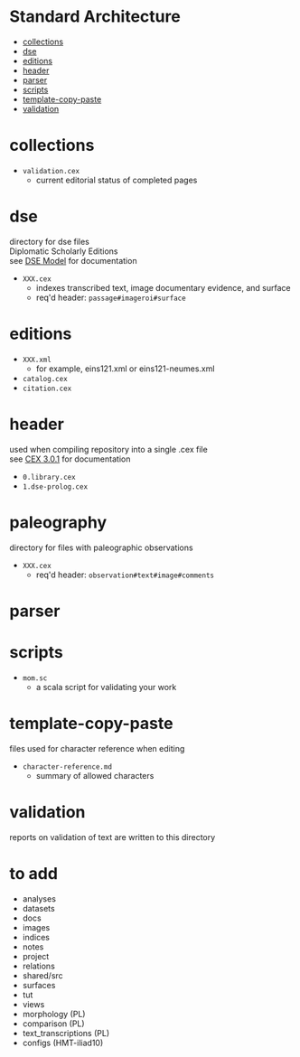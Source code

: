 # Standard Architecture
* <a href="#collections">collections</a>
* <a href="#dse">dse</a>
* <a href="#editions">editions</a>
* <a href="#header">header</a>
* <a href="#parser">parser</a>
* <a href="#scripts">scripts</a>
* <a href="#template-copy-paste">template-copy-paste</a>
* <a href="#validation">validation</a>

# collections
* `validation.cex`
  * current editorial status of completed pages

# dse
<p>directory for dse files<br>
 Diplomatic Scholarly Editions<br>
see <a href="https://cite-architecture.github.io/dse/">DSE Model</a> for documentation</p>

* `XXX.cex`
  * indexes transcribed text,  image documentary evidence, and surface
  * req'd header: `passage#imageroi#surface`

# editions
* `XXX.xml`
  * for example, eins121.xml or eins121-neumes.xml
* `catalog.cex`
* `citation.cex`

# header
<p>used when compiling repository into a single .cex file<br>
see <a href="https://cite-architecture.github.io/citedx/CEX-spec-3.0.1/">CEX 3.0.1</a> for documentation</p>

* `0.library.cex`
* `1.dse-prolog.cex`

# paleography
<p>directory for files with paleographic observations</p>

* `XXX.cex`
  * req'd header: `observation#text#image#comments`

# parser

# scripts
* `mom.sc`
  * a scala script for validating your work

# template-copy-paste
<p>files used for character reference when editing</p>

* `character-reference.md`
  * summary of allowed characters

# validation
<p>reports on validation of text are written to this directory</p>

# to add
* analyses
* datasets
* docs
* images
* indices
* notes
* project
* relations
* shared/src
* surfaces
* tut
* views
* morphology (PL)
* comparison (PL)
* text_transcriptions (PL)
* configs (HMT-iliad10)
